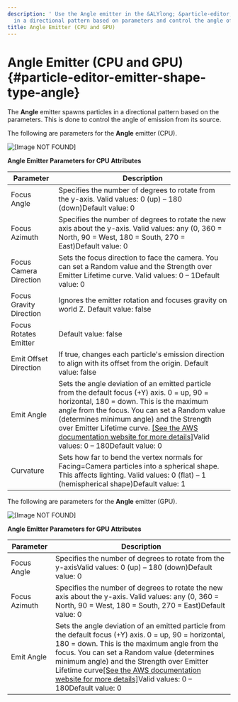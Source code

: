 ```yaml
---
description: ' Use the Angle emitter in the &ALYlong; &particle-editor; to spawn particles
  in a directional pattern based on parameters and control the angle of emission. '
title: Angle Emitter (CPU and GPU)
---
```

# Angle Emitter \(CPU and GPU\) {#particle-editor-emitter-shape-type-angle}

The **Angle** emitter spawns particles in a directional pattern based on the parameters\. This is done to control the angle of emission from its source\.

The following are parameters for the **Angle** emitter \(CPU\)\.

![\[Image NOT FOUND\]](/images/userguide/particles/particle-emitter-type-angle.png)


**Angle Emitter Parameters for CPU Attributes**  

| Parameter  | Description | 
| --- | --- | 
| Focus Angle | Specifies the number of degrees to rotate from the y\-axis\. Valid values: 0 \(up\) – 180 \(down\)Default value: 0 | 
| Focus Azimuth | Specifies the number of degrees to rotate the new axis about the y\-axis\. Valid values: any \(0, 360 = North, 90 = West, 180 = South, 270 = East\)Default value: 0 | 
| Focus Camera Direction | Sets the focus direction to face the camera\. You can set a Random value and the Strength over Emitter Lifetime curve\. Valid values: 0 – 1Default value: 0 | 
| Focus Gravity Direction | Ignores the emitter rotation and focuses gravity on world Z\. Default value: false | 
| Focus Rotates Emitter | Default value: false | 
| Emit Offset Direction | If true, changes each particle's emission direction to align with its offset from the origin\. Default value: false | 
| Emit Angle | Sets the angle deviation of an emitted particle from the default focus \(\+Y\) axis\. 0 = up, 90 = horizontal, 180 = down\. This is the maximum angle from the focus\. You can set a Random value \(determines minimum angle\) and the Strength over Emitter Lifetime curve\. [\[See the AWS documentation website for more details\]](http://docs.aws.amazon.com/lumberyard/latest/userguide/particle-editor-emitter-shape-type-angle.html)Valid values: 0 – 180Default value: 0 | 
| Curvature | Sets how far to bend the vertex normals for Facing=Camera particles into a spherical shape\. This affects lighting\. Valid values: 0 \(flat\) – 1 \(hemispherical shape\)Default value: 1 | 

The following are parameters for the **Angle** emitter \(GPU\)\. 

![\[Image NOT FOUND\]](/images/userguide/particles/particle-emitter-type-angle-2.png)


**Angle Emitter Parameters for GPU Attributes**  

| Parameter  | Description | 
| --- | --- | 
| Focus Angle | Specifies the number of degrees to rotate from the y\-axisValid values: 0 \(up\) – 180 \(down\)Default value: 0 | 
| Focus Azimuth | Specifies the number of degrees to rotate the new axis about the y\-axis\. Valid values: any \(0, 360 = North, 90 = West, 180 = South, 270 = East\)Default value: 0 | 
| Emit Angle | Sets the angle deviation of an emitted particle from the default focus \(\+Y\) axis\. 0 = up, 90 = horizontal, 180 = down\. This is the maximum angle from the focus\. You can set a Random value \(determines minimum angle\) and the Strength over Emitter Lifetime curve[\[See the AWS documentation website for more details\]](http://docs.aws.amazon.com/lumberyard/latest/userguide/particle-editor-emitter-shape-type-angle.html)Valid values: 0 – 180Default value: 0 | 